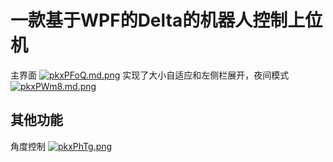 # 一款基于WPF的Delta的机器人控制上位机
主界面
[![pkxPFoQ.md.png](https://s21.ax1x.com/2024/08/06/pkxPFoQ.md.png)](https://imgse.com/i/pkxPFoQ)
实现了大小自适应和左侧栏展开，夜间模式
[![pkxPWm8.md.png](https://s21.ax1x.com/2024/08/06/pkxPWm8.md.png)](https://imgse.com/i/pkxPWm8)
## 其他功能
角度控制
[![pkxPhTg.png](https://s21.ax1x.com/2024/08/06/pkxPhTg.png)](https://imgse.com/i/pkxPhTg)
